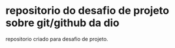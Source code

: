 # repositorio do desafio de projeto sobre git/github da dio
repositorio criado para desafio de projeto.
